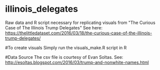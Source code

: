 # illinois_delegates
Raw data and R script necessary for replicating visuals from "The Curious Case of The Illinois Trump Delegates"
See here: https://thelittledataset.com/2016/03/18/the-curious-case-of-the-illinois-trump-delegates/

#To create visuals
Simply run the visuals_make.R script in R

#Data Source
The csv file is courtesy of Evan Soltas. See: http://esoltas.blogspot.com/2016/03/trump-and-nonwhite-names.html
